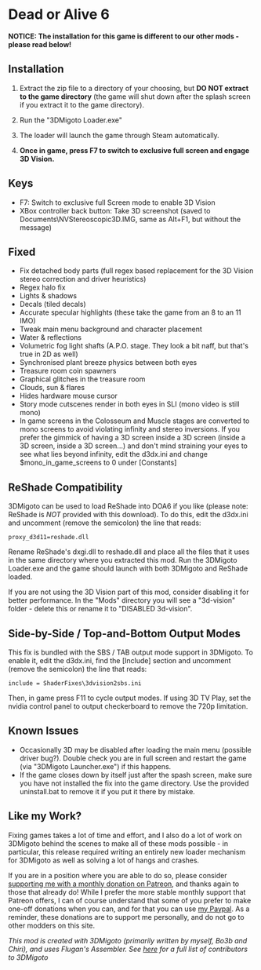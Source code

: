Dead or Alive 6
===============

**NOTICE: The installation for this game is different to our other mods -
please read below!**

Installation
------------
1. Extract the zip file to a directory of your choosing, but **DO NOT extract
   to the game directory** (the game will shut down after the splash screen if
   you extract it to the game directory).

2. Run the "3DMigoto Loader.exe"

3. The loader will launch the game through Steam automatically.

4. **Once in game, press F7 to switch to exclusive full screen and engage 3D
   Vision.**

Keys
----
- F7: Switch to exclusive full Screen mode to enable 3D Vision
- XBox controller back button: Take 3D screenshot (saved to
  Documents\NVStereoscopic3D.IMG, same as Alt+F1, but without the message)

Fixed
-----
- Fix detached body parts (full regex based replacement for the 3D Vision
  stereo correction and driver heuristics)
- Regex halo fix
- Lights & shadows
- Decals (tiled decals)
- Accurate specular highlights (these take the game from an 8 to an 11 IMO)
- Tweak main menu background and character placement
- Water & reflections
- Volumetric fog light shafts (A.P.O. stage. They look a bit naff, but that's
  true in 2D as well)
- Synchronised plant breeze physics between both eyes
- Treasure room coin spawners
- Graphical glitches in the treasure room
- Clouds, sun & flares
- Hides hardware mouse cursor
- Story mode cutscenes render in both eyes in SLI (mono video is still mono)
- In game screens in the Colosseum and Muscle stages are converted to mono
  screens to avoid violating infinity and stereo inversions. If you prefer the
  gimmick of having a 3D screen inside a 3D screen (inside a 3D screen, inside
  a 3D screen...) and don't mind straining your eyes to see what lies beyond
  infinity, edit the d3dx.ini and change $mono_in_game_screens to 0 under
  [Constants]

ReShade Compatibility
---------------------
3DMigoto can be used to load ReShade into DOA6 if you like (please note:
ReShade is *NOT* provided with this download). To do this, edit the d3dx.ini
and uncomment (remove the semicolon) the line that reads:

    proxy_d3d11=reshade.dll

Rename ReShade's dxgi.dll to reshade.dll and place all the files that it uses
in the same directory where you extracted this mod. Run the 3DMigoto Loader.exe
and the game should launch with both 3DMigoto and ReShade loaded.

If you are not using the 3D Vision part of this mod, consider disabling it for
better performance. In the "Mods" directory you will see a "3d-vision" folder -
delete this or rename it to "DISABLED 3d-vision".

Side-by-Side / Top-and-Bottom Output Modes
------------------------------------------
This fix is bundled with the SBS / TAB output mode support in 3DMigoto. To
enable it, edit the d3dx.ini, find the [Include] section and uncomment (remove
the semicolon) the line that reads:

    include = ShaderFixes\3dvision2sbs.ini

Then, in game press F11 to cycle output modes. If using 3D TV Play, set the
nvidia control panel to output checkerboard to remove the 720p limitation.

Known Issues
------------
- Occasionally 3D may be disabled after loading the main menu (possible driver
  bug?). Double check you are in full screen and restart the game (via
  "3DMigoto Launcher.exe") if this happens.
- If the game closes down by itself just after the spash screen, make sure you
  have not installed the fix into the game directory. Use the provided
  uninstall.bat to remove it if you put it there by mistake.

Like my Work?
-------------
Fixing games takes a lot of time and effort, and I also do a lot of work on
3DMigoto behind the scenes to make all of these mods possible - in particular,
this release required writing an entirely new loader mechanism for 3DMigoto as
well as solving a lot of hangs and crashes.

If you are in a position where you are able to do so, please consider
[supporting me with a monthly donation on Patreon][1], and thanks again to
those that already do! While I prefer the more stable monthly support that
Patreon offers, I can of course understand that some of you prefer to make
one-off donations when you can, and for that you can use [my Paypal][2]. As a
reminder, these donations are to support me personally, and do not go to other
modders on this site.

[1]: https://www.patreon.com/DarkStarSword
[2]: https://www.paypal.me/DarkStarSword

_This mod is created with 3DMigoto (primarily written by myself, Bo3b and
Chiri), and uses Flugan's Assembler. See [here][4] for a full list of
contributors to 3DMigoto_

[4]: https://darkstarsword.net/3Dmigoto-stats/authors.html
